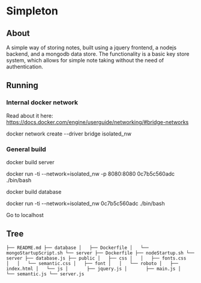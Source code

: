 # Simpleton 

## About

A simple way of storing notes, built using a jquery frontend, a nodejs backend, and a mongodb data store. The functionality is a basic key store system, which allows for simple note taking without the need of authentication. 

## Running 

### Internal docker network

Read about it here: https://docs.docker.com/engine/userguide/networking/#bridge-networks

docker network create --driver bridge isolated_nw

### General build 

docker build server

docker run -ti  --network=isolated_nw -p 8080:8080 0c7b5c560adc ./bin/bash

docker build database

docker run -ti  --network=isolated_nw  0c7b5c560adc ./bin/bash

Go to localhost

## Tree
`
├── README.md
├── database
│   ├── Dockerfile
│   └── mongoStartupScript.sh
└── server
    ├── Dockerfile
    ├── nodeStartup.sh
    └── server
        ├── database.js
        ├── public
        │   ├── css
        │   │   ├── fonts.css
        │   │   └── semantic.css
        │   ├── font
        │   │   └── roboto
        │   ├── index.html
        │   └── js
        │       ├── jquery.js
        │       ├── main.js
        │       └── semantic.js
        └── server.js
`
